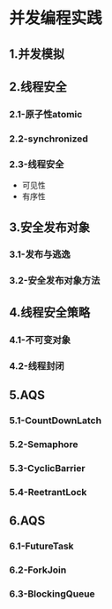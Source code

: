 # 并发编程实践

## 1.并发模拟


## 2.线程安全

### 2.1-原子性atomic

### 2.2-synchronized

### 2.3-线程安全

* 可见性
* 有序性


## 3.安全发布对象

### 3.1-发布与逃逸

### 3.2-安全发布对象方法


## 4.线程安全策略

### 4.1-不可变对象

### 4.2-线程封闭


## 5.AQS
### 5.1-CountDownLatch
### 5.2-Semaphore
### 5.3-CyclicBarrier
### 5.4-ReetrantLock


## 6.AQS
### 6.1-FutureTask
### 6.2-ForkJoin
### 6.3-BlockingQueue






